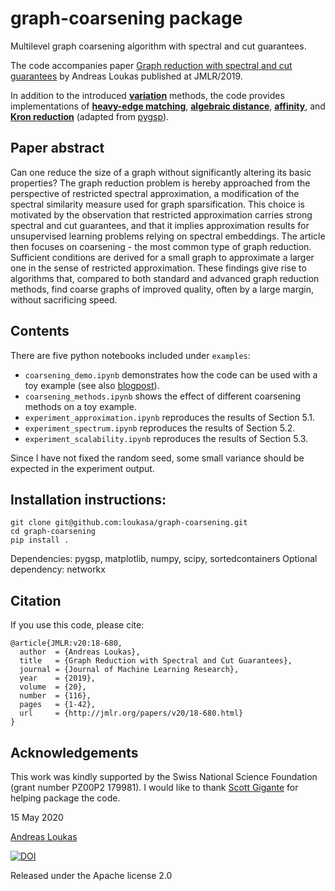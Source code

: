 # graph-coarsening package

Multilevel graph coarsening algorithm with spectral and cut guarantees.

The code accompanies paper [Graph reduction with spectral and cut guarantees](http://www.jmlr.org/papers/volume20/18-680/18-680.pdf) by Andreas Loukas published at JMLR/2019.

In addition to the introduced [**variation**](http://www.jmlr.org/papers/volume20/18-680/18-680.pdf) methods, the code provides implementations of [**heavy-edge matching**](http://proceedings.mlr.press/v80/loukas18a.html), [**algebraic distance**](https://epubs.siam.org/doi/abs/10.1137/100791142?casa_token=tReVSPG0pBIAAAAA:P3BxPcyiSNkuxP5mOz8s9I7CN1tFQaMUTjyVHvb7PphqsGDy91ybcmAmECTYOeN2l-ErcpXuuA), [**affinity**](https://epubs.siam.org/doi/abs/10.1137/110843563?mobileUi=0), and [**Kron reduction**](http://motion.me.ucsb.edu/pdf/2011d-db.pdf) (adapted from [pygsp](https://pygsp.readthedocs.io/en/stable)).   

## Paper abstract 
Can one reduce the size of a graph without significantly altering its basic properties? The graph reduction problem is hereby approached from the perspective of restricted spectral approximation, a modification of the spectral similarity measure used for graph sparsification. This choice is motivated by the observation that restricted approximation carries strong spectral and cut guarantees, and that it implies approximation results for unsupervised learning problems relying on spectral embeddings. The article then focuses on coarsening - the most common type of graph reduction. Sufficient conditions are derived for a small graph to approximate a larger one in the sense of restricted approximation. These findings give rise to algorithms that, compared to both standard and advanced graph reduction methods, find coarse graphs of improved quality, often by a large margin, without sacrificing speed.

## Contents

There are five python notebooks included under `examples`:

* `coarsening_demo.ipynb` demonstrates how the code can be used with a toy example (see also [blogpost](https://andreasloukas.blog/2018/11/05/multilevel-graph-coarsening-with-spectral-and-cut-guarantees/)).
* `coarsening_methods.ipynb` shows the effect of different coarsening methods on a toy example.
* `experiment_approximation.ipynb` reproduces the results of Section 5.1.
* `experiment_spectrum.ipynb` reproduces the results of Section 5.2.
* `experiment_scalability.ipynb` reproduces the results of Section 5.3.

Since I have not fixed the random seed, some small variance should be expected in the experiment output.

## Installation instructions: 

```
git clone git@github.com:loukasa/graph-coarsening.git
cd graph-coarsening
pip install .
```

Dependencies: pygsp, matplotlib, numpy, scipy, sortedcontainers
Optional dependency: networkx

## Citation

If you use this code, please cite: 
```
@article{JMLR:v20:18-680,
  author  = {Andreas Loukas},
  title   = {Graph Reduction with Spectral and Cut Guarantees},
  journal = {Journal of Machine Learning Research},
  year    = {2019},
  volume  = {20},
  number  = {116},
  pages   = {1-42},
  url     = {http://jmlr.org/papers/v20/18-680.html}
}
```

## Acknowledgements

This work was kindly supported by the Swiss National Science Foundation (grant number PZ00P2 179981). I would like to thank [Scott Gigante](https://cbb.yale.edu/people/scott-gigante) for helping package the code.

15 May 2020

[Andreas Loukas](https://andreasloukas.blog)

[![DOI](https://zenodo.org/badge/175851068.svg)](https://zenodo.org/badge/latestdoi/175851068)

Released under the Apache license 2.0
